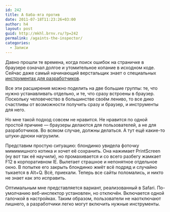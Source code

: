 ```yaml
---
id: 242
title: А баба-яга против
date: 2011-07-18T11:23:26+03:00
author: h4
layout: post
guid: http://mkhl.brnv.ru/?p=242
permalink: /againts-the-inspector/
categories:
  - Записи
---
```

Давно прошли те времена, когда поиск ошибок на страничке в браузере означал долгое и утомительное копание в исходном коде. Сейчас даже самый начинающий верстальщик знает о специальных [инструментах для разработчиков](http://vimeo.com/17255088).

Все эти расширения можно поделить на две большие группы: те, что нужно устанавливать отдельно, и те, что сразу встроены в браузер. Поскольку человечество в большинстве своём лениво, то все дико счастливы от возможности получить сразу и браузер, и инструменты для него.

Но мне такой подход совсем не нравится. Не нравится по одной простой причине &#8212; браузеры делаются для пользователей, а не для разработчиков. Во всяком случае, должны делаться. А тут ещё какие-то штуки-дрюки нагрузили.

Представим простую ситуацию: блондинко увидела фоточку мимимишного котика и хочет её сохранить. Она нажимает PrintScreen (ну вот так её научили), но промахивается и со всего разбегу жамкает F12 в корпоративном IE. Вылетает страшное и непонятное отдельное окно. В попытке его закрыть блондинко жмёт всё подряд и случайно тыкается в Alt+Q. Всё, приехали. Теперь все сайты поломались, и никто не знает как это исправить.

Оптимальным мне представляется вариант, реализованный в Safari. По-умолчанию веб-инспектор установлен, но отключён. Включается одной галочкой в настройках. Таким образом, пользователи не наотключают лишнего, а разработчики легко могут включить нужные инструменты.